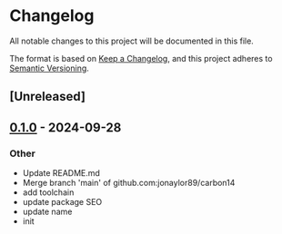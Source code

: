 # Changelog

All notable changes to this project will be documented in this file.

The format is based on [Keep a Changelog](https://keepachangelog.com/en/1.0.0/),
and this project adheres to [Semantic Versioning](https://semver.org/spec/v2.0.0.html).

## [Unreleased]

## [0.1.0](https://github.com/jonaylor89/carbon14/releases/tag/v0.1.0) - 2024-09-28

### Other

- Update README.md
- Merge branch 'main' of github.com:jonaylor89/carbon14
- add toolchain
- update package SEO
- update name
- init

